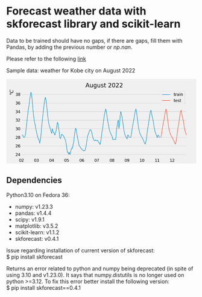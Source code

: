 # Forecast weather data with skforecast library and scikit-learn

Data to be trained should have no gaps, if there are gaps, fill them with Pandas, by adding the previous number or *np.nan*.

Please refer to the following [link](https://www.cienciadedatos.net/documentos/py27-time-series-forecasting-python-scikitlearn.html)

Sample data: weather for Kobe city on August 2022

![sample](20220802_20220812_temp.png)

## Dependencies

Python3.10 on Fedora 36:
- numpy: v1.23.3
- pandas: v1.4.4
- scipy: v1.9.1
- matplotlib: v3.5.2
- scikit-learn: v1.1.2
- skforecast: v0.4.1

Issue regarding installation of current version of skforecast:<br>
    $ pip install skforecast
    
Returns an error related to python and numpy being deprecated (in spite of using 3.10 and v1.23.0). It says that numpy.distutils is no longer used on python >=3.12. To fix this error better install the following version:<br> 
    $ pip install skforecast==0.4.1

